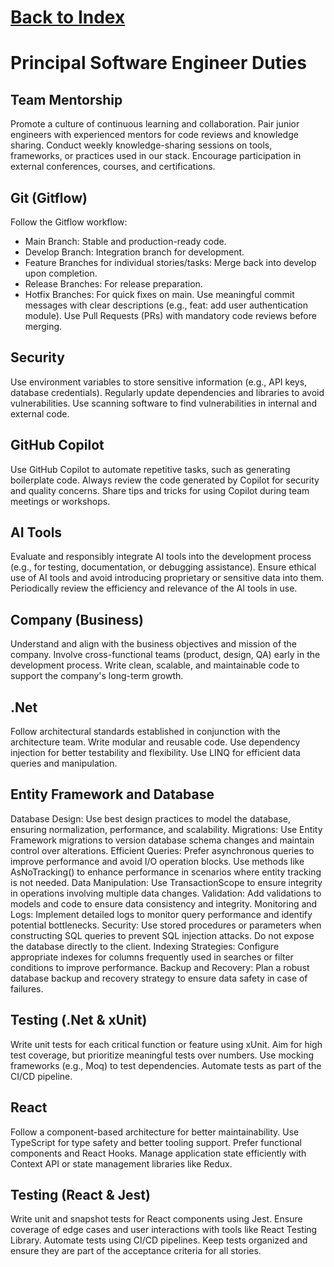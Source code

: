 # [Back to Index](../Index.md)

# Principal Software Engineer Duties

## Team Mentorship
Promote a culture of continuous learning and collaboration.
Pair junior engineers with experienced mentors for code reviews and knowledge sharing.
Conduct weekly knowledge-sharing sessions on tools, frameworks, or practices used in our stack.
Encourage participation in external conferences, courses, and certifications.

## Git (Gitflow)
Follow the Gitflow workflow:
- Main Branch: Stable and production-ready code.
- Develop Branch: Integration branch for development.
- Feature Branches for individual stories/tasks: Merge back into develop upon completion.
- Release Branches: For release preparation.
- Hotfix Branches: For quick fixes on main.
Use meaningful commit messages with clear descriptions (e.g., feat: add user authentication module).
Use Pull Requests (PRs) with mandatory code reviews before merging.

## Security
Use environment variables to store sensitive information (e.g., API keys, database credentials).
Regularly update dependencies and libraries to avoid vulnerabilities.
Use scanning software to find vulnerabilities in internal and external code.

## GitHub Copilot
Use GitHub Copilot to automate repetitive tasks, such as generating boilerplate code.
Always review the code generated by Copilot for security and quality concerns.
Share tips and tricks for using Copilot during team meetings or workshops.

## AI Tools
Evaluate and responsibly integrate AI tools into the development process (e.g., for testing, documentation, or debugging assistance).
Ensure ethical use of AI tools and avoid introducing proprietary or sensitive data into them.
Periodically review the efficiency and relevance of the AI tools in use.

## Company (Business)
Understand and align with the business objectives and mission of the company.
Involve cross-functional teams (product, design, QA) early in the development process.
Write clean, scalable, and maintainable code to support the company's long-term growth.

## .Net
Follow architectural standards established in conjunction with the architecture team.
Write modular and reusable code.
Use dependency injection for better testability and flexibility.
Use LINQ for efficient data queries and manipulation.

## Entity Framework and Database
Database Design: Use best design practices to model the database, ensuring normalization, performance, and scalability.
Migrations: Use Entity Framework migrations to version database schema changes and maintain control over alterations.
Efficient Queries: Prefer asynchronous queries to improve performance and avoid I/O operation blocks. Use methods like AsNoTracking() to enhance performance in scenarios where entity tracking is not needed.
Data Manipulation: Use TransactionScope to ensure integrity in operations involving multiple data changes.
Validation: Add validations to models and code to ensure data consistency and integrity.
Monitoring and Logs: Implement detailed logs to monitor query performance and identify potential bottlenecks.
Security: Use stored procedures or parameters when constructing SQL queries to prevent SQL injection attacks. Do not expose the database directly to the client.
Indexing Strategies: Configure appropriate indexes for columns frequently used in searches or filter conditions to improve performance.
Backup and Recovery: Plan a robust database backup and recovery strategy to ensure data safety in case of failures.

## Testing (.Net & xUnit)
Write unit tests for each critical function or feature using xUnit.
Aim for high test coverage, but prioritize meaningful tests over numbers.
Use mocking frameworks (e.g., Moq) to test dependencies.
Automate tests as part of the CI/CD pipeline.

## React
Follow a component-based architecture for better maintainability.
Use TypeScript for type safety and better tooling support.
Prefer functional components and React Hooks.
Manage application state efficiently with Context API or state management libraries like Redux.

## Testing (React & Jest)
Write unit and snapshot tests for React components using Jest.
Ensure coverage of edge cases and user interactions with tools like React Testing Library.
Automate tests using CI/CD pipelines.
Keep tests organized and ensure they are part of the acceptance criteria for all stories.
